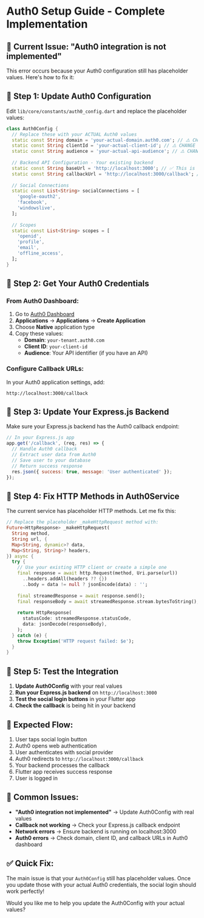 # Auth0 Setup Guide - Complete Implementation

## 🚨 **Current Issue: "Auth0 integration is not implemented"**

This error occurs because your Auth0 configuration still has placeholder values. Here's how to fix it:

## 🔧 **Step 1: Update Auth0 Configuration**

Edit `lib/core/constants/auth0_config.dart` and replace the placeholder values:

```dart
class Auth0Config {
  // Replace these with your ACTUAL Auth0 values
  static const String domain = 'your-actual-domain.auth0.com'; // ⚠️ CHANGE THIS
  static const String clientId = 'your-actual-client-id'; // ⚠️ CHANGE THIS  
  static const String audience = 'your-actual-api-audience'; // ⚠️ CHANGE THIS
  
  // Backend API Configuration - Your existing backend
  static const String baseUrl = 'http://localhost:3000'; // ✅ This is correct
  static const String callbackUrl = 'http://localhost:3000/callback'; // ✅ This is correct
  
  // Social Connections
  static const List<String> socialConnections = [
    'google-oauth2',
    'facebook',
    'windowslive',
  ];
  
  // Scopes
  static const List<String> scopes = [
    'openid',
    'profile',
    'email',
    'offline_access',
  ];
}
```

## 🔧 **Step 2: Get Your Auth0 Credentials**

### From Auth0 Dashboard:
1. Go to [Auth0 Dashboard](https://manage.auth0.com/)
2. **Applications** → **Applications** → **Create Application**
3. Choose **Native** application type
4. Copy these values:
   - **Domain**: `your-tenant.auth0.com`
   - **Client ID**: `your-client-id`
   - **Audience**: Your API identifier (if you have an API)

### Configure Callback URLs:
In your Auth0 application settings, add:
```
http://localhost:3000/callback
```

## 🔧 **Step 3: Update Your Express.js Backend**

Make sure your Express.js backend has the Auth0 callback endpoint:

```javascript
// In your Express.js app
app.get('/callback', (req, res) => {
  // Handle Auth0 callback
  // Extract user data from Auth0
  // Save user to your database
  // Return success response
  res.json({ success: true, message: 'User authenticated' });
});
```

## 🔧 **Step 4: Fix HTTP Methods in Auth0Service**

The current service has placeholder HTTP methods. Let me fix this:

```dart
// Replace the placeholder _makeHttpRequest method with:
Future<HttpResponse> _makeHttpRequest(
  String method,
  String url, {
  Map<String, dynamic>? data,
  Map<String, String>? headers,
}) async {
  try {
    // Use your existing HTTP client or create a simple one
    final response = await http.Request(method, Uri.parse(url))
      ..headers.addAll(headers ?? {})
      ..body = data != null ? jsonEncode(data) : '';
    
    final streamedResponse = await response.send();
    final responseBody = await streamedResponse.stream.bytesToString();
    
    return HttpResponse(
      statusCode: streamedResponse.statusCode,
      data: jsonDecode(responseBody),
    );
  } catch (e) {
    throw Exception('HTTP request failed: $e');
  }
}
```

## 🔧 **Step 5: Test the Integration**

1. **Update Auth0Config** with your real values
2. **Run your Express.js backend** on `http://localhost:3000`
3. **Test the social login buttons** in your Flutter app
4. **Check the callback** is being hit in your backend

## 🎯 **Expected Flow:**

1. User taps social login button
2. Auth0 opens web authentication
3. User authenticates with social provider
4. Auth0 redirects to `http://localhost:3000/callback`
5. Your backend processes the callback
6. Flutter app receives success response
7. User is logged in

## 🚨 **Common Issues:**

- **"Auth0 integration not implemented"** → Update Auth0Config with real values
- **Callback not working** → Check your Express.js callback endpoint
- **Network errors** → Ensure backend is running on localhost:3000
- **Auth0 errors** → Check domain, client ID, and callback URLs in Auth0 dashboard

## ✅ **Quick Fix:**

The main issue is that your `Auth0Config` still has placeholder values. Once you update those with your actual Auth0 credentials, the social login should work perfectly!

Would you like me to help you update the Auth0Config with your actual values?

